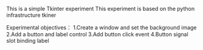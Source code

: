 This is a simple Tkinter experiment
This experiment is based on the python infrastructure tkiner

Experimental objectives：
1.Create a window and set the background image
2.Add a button and label control
3.Add button click event
4.Button signal slot binding label
